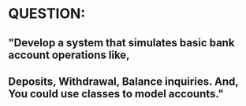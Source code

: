 # QUESTION: 
## "Develop a system that simulates basic bank account operations like,
## Deposits, Withdrawal,  Balance inquiries. And, You could use classes to model accounts." 
